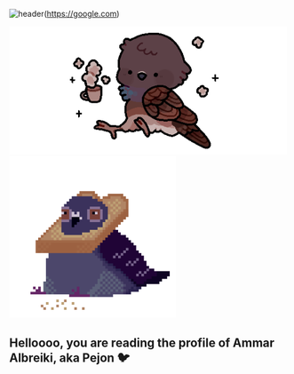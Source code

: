 ![header](https://capsule-render.vercel.app/api?type=waving&color=553721&fontColor=808080&text=Welcome!&fontAlign=81&fontAlignY=30&desc=Click%20here%20for%20my%20portfolio&descAlign=81&descAlignY=55&animation=twinkling&stroke=FFD700)(https://google.com)
<p float="left">
  <img src="Pejon.gif" width = "500"/>
  <img src="bread-pigeon-sticker.gif" width = "300"/> 
</p>

## Helloooo, you are reading the profile of Ammar Albreiki, aka Pejon 🐦

<!--
**APejon/APejon** is a ✨ _special_ ✨ repository because its `README.md` (this file) appears on your GitHub profile.

Here are some ideas to get you started:

- 🔭 I’m currently working on ...
- 🌱 I’m currently learning ...
- 👯 I’m looking to collaborate on ...
- 🤔 I’m looking for help with ...
- 💬 Ask me about ...
- 📫 How to reach me: ...
- 😄 Pronouns: ...
- ⚡ Fun fact: ...
-->
